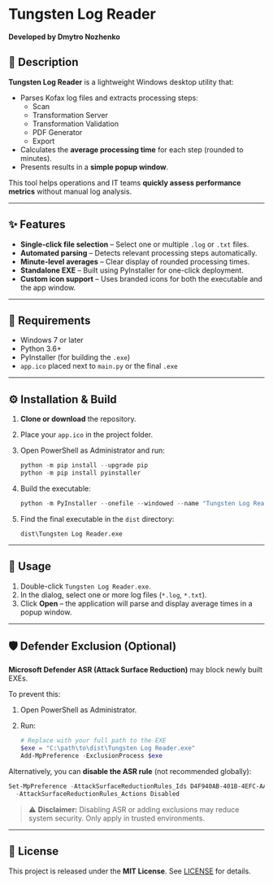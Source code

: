 # Tungsten Log Reader

**Developed by Dmytro Nozhenko**

## 📄 Description

**Tungsten Log Reader** is a lightweight Windows desktop utility that:

- Parses Kofax log files and extracts processing steps:
  - Scan
  - Transformation Server
  - Transformation Validation
  - PDF Generator
  - Export
- Calculates the **average processing time** for each step (rounded to minutes).
- Presents results in a **simple popup window**.

This tool helps operations and IT teams **quickly assess performance metrics** without manual log analysis.

---

## ✨ Features

- **Single-click file selection** – Select one or multiple `.log` or `.txt` files.
- **Automated parsing** – Detects relevant processing steps automatically.
- **Minute-level averages** – Clear display of rounded processing times.
- **Standalone EXE** – Built using PyInstaller for one-click deployment.
- **Custom icon support** – Uses branded icons for both the executable and the app window.

---

## 🧰 Requirements

- Windows 7 or later
- Python 3.6+
- PyInstaller (for building the `.exe`)
- `app.ico` placed next to `main.py` or the final `.exe`

---

## ⚙️ Installation & Build

1. **Clone or download** the repository.
2. Place your `app.ico` in the project folder.
3. Open PowerShell as Administrator and run:

   ```powershell
   python -m pip install --upgrade pip
   python -m pip install pyinstaller
   ```

4. Build the executable:

   ```powershell
   python -m PyInstaller --onefile --windowed --name "Tungsten Log Reader" --icon "app.ico" main.py
   ```

5. Find the final executable in the `dist` directory:
   ```
   dist\Tungsten Log Reader.exe
   ```

---

## 🚀 Usage

1. Double-click `Tungsten Log Reader.exe`.
2. In the dialog, select one or more log files (`*.log`, `*.txt`).
3. Click **Open** – the application will parse and display average times in a popup window.

---

## 🛡 Defender Exclusion (Optional)

**Microsoft Defender ASR (Attack Surface Reduction)** may block newly built EXEs.

To prevent this:

1. Open PowerShell as Administrator.
2. Run:

   ```powershell
   # Replace with your full path to the EXE
   $exe = "C:\path\to\dist\Tungsten Log Reader.exe"
   Add-MpPreference -ExclusionProcess $exe
   ```

Alternatively, you can **disable the ASR rule** (not recommended globally):

```powershell
Set-MpPreference -AttackSurfaceReductionRules_Ids D4F940AB-401B-4EFC-AADC-AD5F3C50688A `
  -AttackSurfaceReductionRules_Actions Disabled
```

> ⚠️ **Disclaimer:** Disabling ASR or adding exclusions may reduce system security. Only apply in trusted environments.

---

## 📜 License

This project is released under the **MIT License**. See [LICENSE](License) for details.
